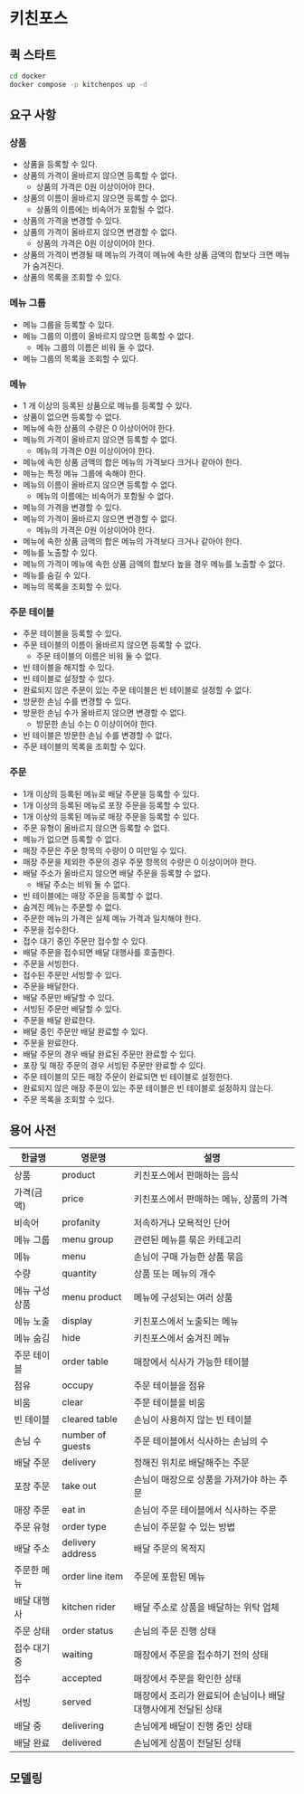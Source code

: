 # 키친포스

## 퀵 스타트

```sh
cd docker
docker compose -p kitchenpos up -d
```

## 요구 사항

### 상품

- 상품을 등록할 수 있다.
- 상품의 가격이 올바르지 않으면 등록할 수 없다.
    - 상품의 가격은 0원 이상이어야 한다.
- 상품의 이름이 올바르지 않으면 등록할 수 없다.
    - 상품의 이름에는 비속어가 포함될 수 없다.
- 상품의 가격을 변경할 수 있다.
- 상품의 가격이 올바르지 않으면 변경할 수 없다.
    - 상품의 가격은 0원 이상이어야 한다.
- 상품의 가격이 변경될 때 메뉴의 가격이 메뉴에 속한 상품 금액의 합보다 크면 메뉴가 숨겨진다.
- 상품의 목록을 조회할 수 있다.

### 메뉴 그룹

- 메뉴 그룹을 등록할 수 있다.
- 메뉴 그룹의 이름이 올바르지 않으면 등록할 수 없다.
    - 메뉴 그룹의 이름은 비워 둘 수 없다.
- 메뉴 그룹의 목록을 조회할 수 있다.

### 메뉴

- 1 개 이상의 등록된 상품으로 메뉴를 등록할 수 있다.
- 상품이 없으면 등록할 수 없다.
- 메뉴에 속한 상품의 수량은 0 이상이어야 한다.
- 메뉴의 가격이 올바르지 않으면 등록할 수 없다.
    - 메뉴의 가격은 0원 이상이어야 한다.
- 메뉴에 속한 상품 금액의 합은 메뉴의 가격보다 크거나 같아야 한다.
- 메뉴는 특정 메뉴 그룹에 속해야 한다.
- 메뉴의 이름이 올바르지 않으면 등록할 수 없다.
    - 메뉴의 이름에는 비속어가 포함될 수 없다.
- 메뉴의 가격을 변경할 수 있다.
- 메뉴의 가격이 올바르지 않으면 변경할 수 없다.
    - 메뉴의 가격은 0원 이상이어야 한다.
- 메뉴에 속한 상품 금액의 합은 메뉴의 가격보다 크거나 같아야 한다.
- 메뉴를 노출할 수 있다.
- 메뉴의 가격이 메뉴에 속한 상품 금액의 합보다 높을 경우 메뉴를 노출할 수 없다.
- 메뉴를 숨길 수 있다.
- 메뉴의 목록을 조회할 수 있다.

### 주문 테이블

- 주문 테이블을 등록할 수 있다.
- 주문 테이블의 이름이 올바르지 않으면 등록할 수 없다.
    - 주문 테이블의 이름은 비워 둘 수 없다.
- 빈 테이블을 해지할 수 있다.
- 빈 테이블로 설정할 수 있다.
- 완료되지 않은 주문이 있는 주문 테이블은 빈 테이블로 설정할 수 없다.
- 방문한 손님 수를 변경할 수 있다.
- 방문한 손님 수가 올바르지 않으면 변경할 수 없다.
    - 방문한 손님 수는 0 이상이어야 한다.
- 빈 테이블은 방문한 손님 수를 변경할 수 없다.
- 주문 테이블의 목록을 조회할 수 있다.

### 주문

- 1개 이상의 등록된 메뉴로 배달 주문을 등록할 수 있다.
- 1개 이상의 등록된 메뉴로 포장 주문을 등록할 수 있다.
- 1개 이상의 등록된 메뉴로 매장 주문을 등록할 수 있다.
- 주문 유형이 올바르지 않으면 등록할 수 없다.
- 메뉴가 없으면 등록할 수 없다.
- 매장 주문은 주문 항목의 수량이 0 미만일 수 있다.
- 매장 주문을 제외한 주문의 경우 주문 항목의 수량은 0 이상이어야 한다.
- 배달 주소가 올바르지 않으면 배달 주문을 등록할 수 없다.
    - 배달 주소는 비워 둘 수 없다.
- 빈 테이블에는 매장 주문을 등록할 수 없다.
- 숨겨진 메뉴는 주문할 수 없다.
- 주문한 메뉴의 가격은 실제 메뉴 가격과 일치해야 한다.
- 주문을 접수한다.
- 접수 대기 중인 주문만 접수할 수 있다.
- 배달 주문을 접수되면 배달 대행사를 호출한다.
- 주문을 서빙한다.
- 접수된 주문만 서빙할 수 있다.
- 주문을 배달한다.
- 배달 주문만 배달할 수 있다.
- 서빙된 주문만 배달할 수 있다.
- 주문을 배달 완료한다.
- 배달 중인 주문만 배달 완료할 수 있다.
- 주문을 완료한다.
- 배달 주문의 경우 배달 완료된 주문만 완료할 수 있다.
- 포장 및 매장 주문의 경우 서빙된 주문만 완료할 수 있다.
- 주문 테이블의 모든 매장 주문이 완료되면 빈 테이블로 설정한다.
- 완료되지 않은 매장 주문이 있는 주문 테이블은 빈 테이블로 설정하지 않는다.
- 주문 목록을 조회할 수 있다.

## 용어 사전

| 한글명          | 영문명            | 설명                                         |
|----------------|------------------|--------------------------------------------|
| 상품           | product          | 키친포스에서 판매하는 음식                   |
| 가격(금액)     | price            | 키친포스에서 판매하는 메뉴, 상품의 가격       |
| 비속어          | profanity        | 저속하거나 모욕적인 단어                     |
| 메뉴 그룹       | menu group       | 관련된 메뉴를 묶은 카테고리                   |
| 메뉴           | menu             | 손님이 구매 가능한 상품 묶음                  |
| 수량           | quantity         | 상품 또는 메뉴의 개수                        |
| 메뉴 구성 상품  | menu product     | 메뉴에 구성되는 여러 상품                    |
| 메뉴 노출       | display          | 키친포스에서 노출되는 메뉴                   |
| 메뉴 숨김       | hide             | 키친포스에서 숨겨진 메뉴                    |
| 주문 테이블      | order table      | 매장에서 식사가 가능한 테이블                |
| 점유           | occupy           | 주문 테이블을 점유                           |
| 비움           | clear            | 주문 테이블을 비움                           |
| 빈 테이블       | cleared table    | 손님이 사용하지 않는 빈 테이블                |
| 손님 수         | number of guests | 주문 테이블에서 식사하는 손님의 수             |
| 배달 주문       | delivery         | 정해진 위치로 배달해주는 주문                 |
| 포장 주문       | take out         | 손님이 매장으로 상품을 가져가야 하는 주문     |
| 매장 주문       | eat in           | 손님이 주문 테이블에서 식사하는 주문          |
| 주문 유형       | order type       | 손님이 주문할 수 있는 방법                    |
| 배달 주소       | delivery address | 배달 주문의 목적지                           |
| 주문한 메뉴     | order line item  | 주문에 포함된 메뉴                           |
| 배달 대행사     | kitchen rider    | 배달 주소로 상품을 배달하는 위탁 업체         |
| 주문 상태       | order status     | 손님의 주문 진행 상태                        |
| 접수 대기 중    | waiting          | 매장에서 주문을 접수하기 전의 상태            |
| 접수           | accepted         | 매장에서 주문을 확인한 상태                   |
| 서빙           | served           | 매장에서 조리가 완료되어 손님이나 배달 대행사에게 전달된 상태 |
| 배달 중         | delivering       | 손님에게 배달이 진행 중인 상태                |
| 배달 완료       | delivered        | 손님에게 상품이 전달된 상태                   |

## 모델링
